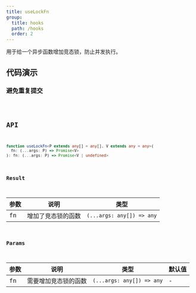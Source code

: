```yaml
---
title: useLockFn
group:
  title: hooks
  path: /hooks
  order: 2
---
```


用于给一个异步函数增加竞态锁，防止并发执行。

## 代码演示

### 避免重复提交

<code src="./Demo/demo1.tsx" />

## API

```typescript
function useLockFn<P extends any[] = any[], V extends any = any>(
  fn: (...args: P) => Promise<V>
): fn: (...args: P) => Promise<V | undefined>
```

### Result

| 参数 | 说明                      | 类型                      |
|------|---------------------------|---------------------------|
| fn   | 增加了竞态锁的函数 | `(...args: any[]) => any` |

### Params

| 参数           | 说明             | 类型                      | 默认值 |
|----------------|------------------|---------------------------|--------|
| fn             | 需要增加竞态锁的函数 | `(...args: any[]) => any` | -      |